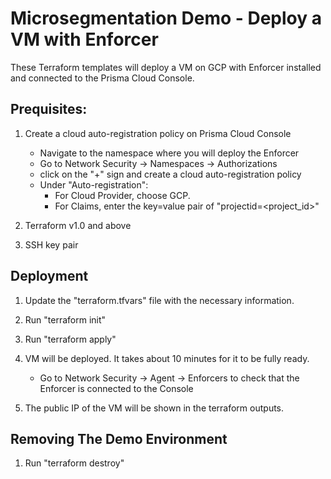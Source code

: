 # Microsegmentation Demo - Deploy a VM with Enforcer

These Terraform templates will deploy a VM on GCP with Enforcer installed and connected to the Prisma Cloud Console.


## Prequisites:
1. Create a cloud auto-registration policy on Prisma Cloud Console
    - Navigate to the namespace where you will deploy the Enforcer
    - Go to Network Security -> Namespaces -> Authorizations
    - click on the "+" sign and create a cloud auto-registration policy
    - Under "Auto-registration":
        - For Cloud Provider, choose GCP.
        - For Claims, enter the key=value pair of "projectid=<project_id>"

2. Terraform v1.0 and above

3. SSH key pair



## Deployment
1. Update the "terraform.tfvars" file with the necessary information.

2. Run "terraform init"

3. Run "terraform apply"

4. VM will be deployed. It takes about 10 minutes for it to be fully ready.
    - Go to Network Security -> Agent -> Enforcers to check that the Enforcer is connected to the Console

5. The public IP of the VM will be shown in the terraform outputs.




## Removing The Demo Environment

1. Run "terraform destroy"
